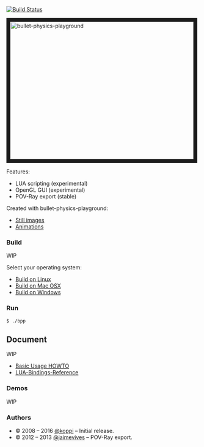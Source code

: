 [![Build Status](https://travis-ci.org/bullet-physics-playground/bpp.svg?branch=master)](https://travis-ci.org/bullet-physics-playground/bpp)

<a
href="http://www.youtube.com/watch?feature=player_embedded&v=wyuDqjGvYWo&hd=1"
target="_blank"><img src="http://img.youtube.com/vi/wyuDqjGvYWo/0.jpg"
alt="bullet-physics-playground" width="480" height="360" border="10" /></a>

Features:

* LUA scripting  (experimental)
* OpenGL GUI     (experimental)
* POV-Ray export (stable)

Created with bullet-physics-playground:

* [Still images](https://github.com/bullet-physics-playground/bpp/wiki/Still-images)
* [Animations](https://github.com/bullet-physics-playground/bpp/wiki/Animations)

### Build

WIP

Select your operating system:

 * [Build on Linux](https://github.com/bullet-physics-playground/bpp/wiki/Build-on-Linux)
 * [Build on Mac OSX](https://github.com/bullet-physics-playground/bpp/wiki/Build-on-Mac-OSX)
 * [Build on Windows](https://github.com/bullet-physics-playground/bpp/wiki/Build-on-Windows)

### Run

```
$ ./bpp
```

## Document

WIP

* [Basic Usage HOWTO](https://github.com/bullet-physics-playground/bpp/wiki/Basic-Usage-HOWTO)
* [LUA-Bindings-Reference](https://github.com/bullet-physics-playground/bpp/wiki/LUA-Bindings-Reference)

### Demos

WIP

### Authors

* © 2008 – 2016 [@koppi](https://github.com/koppi) – Initial release.
* © 2012 – 2013 [@jaimevives](https://github.com/jaimevives) – POV-Ray export.
